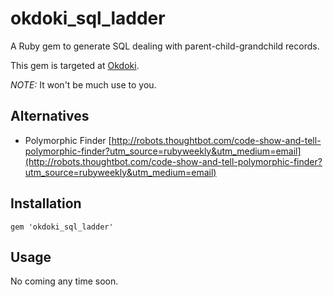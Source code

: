 
# okdoki\_sql\_ladder

A Ruby gem to generate SQL dealing with parent-child-grandchild records.

This gem is targeted at [Okdoki](https://github.com/da99/okdoki).

*NOTE:* It won't be much use to you.

## Alternatives

  * Polymorphic Finder [http://robots.thoughtbot.com/code-show-and-tell-polymorphic-finder?utm_source=rubyweekly&utm_medium=email](http://robots.thoughtbot.com/code-show-and-tell-polymorphic-finder?utm_source=rubyweekly&utm_medium=email)

## Installation

    gem 'okdoki_sql_ladder'

## Usage

No coming any time soon.
